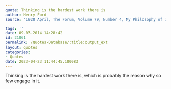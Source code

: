 ```yaml
---
quote: Thinking is the hardest work there is
author: Henry Ford
source: '1928 April, The Forum, Volume 79, Number 4, My Philosophy of Industry by Henry Ford, Interview conducted by Fay Leone Faurote'

tags: ''
date: 09-03-2014 14:28:42
id: 21061
permalink: /Quotes-Database/:title:output_ext
layout: quotes
categories:
- Quotes
date: 2023-04-23 11:44:45.180083
---
```

Thinking is the hardest work there is, which is probably the reason why so few engage in it.